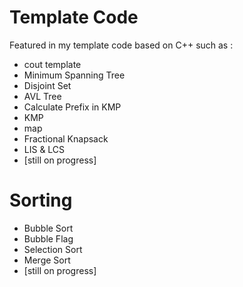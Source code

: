 # Template Code

Featured in my template code based on C++ such as :
- cout template 
- Minimum Spanning Tree
- Disjoint Set
- AVL Tree
- Calculate Prefix in KMP
- KMP
- map
- Fractional Knapsack
- LIS & LCS
- [still on progress]

# Sorting
- Bubble Sort
- Bubble Flag
- Selection Sort
- Merge Sort
- [still on progress]
